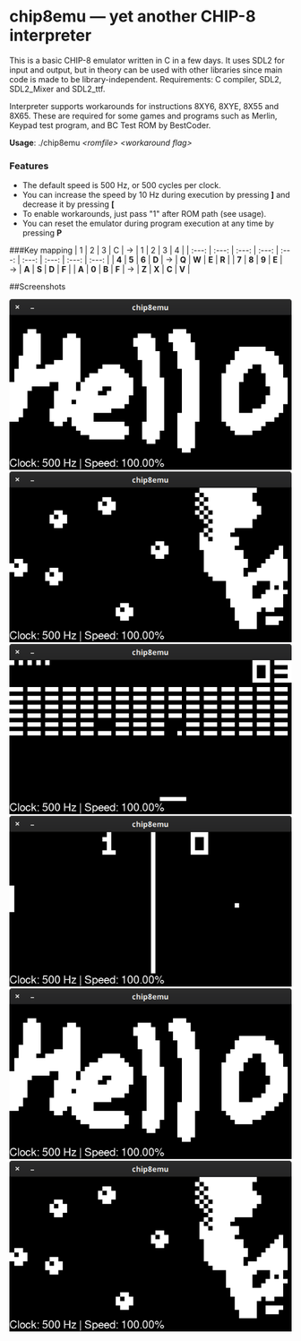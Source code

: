 # **chip8emu** — yet another CHIP-8 interpreter

This is a basic CHIP-8 emulator written in C in a few days.
It uses SDL2 for input and output, but in theory can be used with other libraries since main code is made to be library-independent.
Requirements: C compiler, SDL2, SDL2_Mixer and SDL2_ttf.

Interpreter supports workarounds for instructions 8XY6, 8XYE, 8X55 and 8X65.
These are required for some games and programs such as Merlin, Keypad test program, and BC Test ROM by BestCoder.

**Usage**: ./chip8emu *\<romfile\>* *\<workaround flag\>*

### Features
- The default speed is 500 Hz, or 500 cycles per clock.
- You can increase the speed by 10 Hz during execution by pressing **]** and decrease it by pressing **[**
- To enable workarounds, just pass "1" after ROM path (see usage).
- You can reset the emulator during program execution at any time by pressing **P**

###Key mapping
|   1   |   2   |   3   |   C   |   →   |   1   |   2   |   3   |   4   |
| :---: | :---: | :---: | :---: | :---: | :---: | :---: | :---: | :---: |
| **4** | **5** | **6** | **D** |   →   | **Q** | **W** | **E** | **R** |
| **7** | **8** | **9** | **E** |   →   | **A** | **S** | **D** | **F** |
| **A** | **0** | **B** | **F** |   →   | **Z** | **X** | **C** | **V** |

##Screenshots

![BC Test ROM](images/bmp.png) ![Test ROM](images/trip8.png)
![BC Test ROM](images/brix.png) ![Test ROM](images/pong.png)
![BC Test ROM](images/bmp.png) ![Test ROM](images/trip8.png)